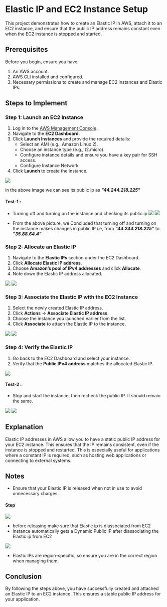# Elastic IP and EC2 Instance Setup

This project demonstrates how to create an Elastic IP in AWS, attach it to an EC2 instance, and ensure that the public IP address remains constant even when the EC2 instance is stopped and started.

## Prerequisites

Before you begin, ensure you have:

1. An AWS account.
2. AWS CLI installed and configured.
3. Necessary permissions to create and manage EC2 instances and Elastic IPs.

## Steps to Implement

### Step 1: Launch an EC2 Instance

1. Log in to the [AWS Management Console](https://aws.amazon.com/console/).
2. Navigate to the **EC2 Dashboard**.
3. Click **Launch Instances** and provide the required details:
   - Select an AMI (e.g., Amazon Linux 2).
   - Choose an instance type (e.g., t2.micro).
   - Configure instance details and ensure you have a key pair for SSH access.
   - Configure Instance Network
4. Click **Launch** to create the instance.

![](Images/img1.png)

 
 in the above image we can see its public ip as ***"44.244.218.225"***


  #### Test-1 : 
   - Turning off and turning on the instance and checking its public ip
  ![](Images/img2.png)
  ![](Images/img3.png)

   -  From the above picture, we Concluded that turning off and turning on the instance makes changes in public IP 
    i.e, from ***"44.244.218.225"*** to ***"35.88.64.4"***

  
### Step 2: Allocate an Elastic IP

1. Navigate to the **Elastic IPs** section under the EC2 Dashboard.
2. Click **Allocate Elastic IP address**.
3. Choose **Amazon’s pool of IPv4 addresses** and click **Allocate**.
4. Note down the Elastic IP address allocated.

![](Images/img4.png)
![](Images/img5.png)

### Step 3: Associate the Elastic IP with the EC2 Instance

1. Select the newly created Elastic IP address.
2. Click **Actions** → **Associate Elastic IP address**.
3. Choose the instance you launched earlier from the list.
4. Click **Associate** to attach the Elastic IP to the instance.

![](Images/img6.png)
![](Images/img7.png)

### Step 4: Verify the Elastic IP

1. Go back to the EC2 Dashboard and select your instance.
2. Verify that the **Public IPv4 address** matches the allocated Elastic IP.

![](Images/img8.png)

  #### Test-2 : 
  - Stop and start the instance, then recheck the public IP. It should remain the same.

![](Images/img9.png)
![](Images/img10.png) 

## Explanation

Elastic IP addresses in AWS allow you to have a static public IP address for your EC2 instance. This ensures that the IP remains consistent, even if the instance is stopped and restarted. This is especially useful for applications where a constant IP is required, such as hosting web applications or connecting to external systems.


## Notes

- Ensure that your Elastic IP is released when not in use to avoid unnecessary charges.
 #### Step
 ![](Images/img11.png)
- before releasing make sure that Elastic ip is diassociated from EC2
- Instance automatically gets a Dynamic Public IP after diassociating the Elastic ip from EC2

 ![](Images/img12.png)

- Elastic IPs are region-specific, so ensure you are in the correct region when managing them.


## Conclusion

By following the steps above, you have successfully created and attached an Elastic IP to an EC2 instance. This ensures a stable public IP address for your application.




